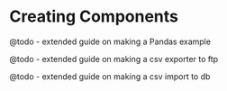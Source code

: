 # Creating Components

@todo - extended guide on making a Pandas example

@todo - extended guide on making a csv exporter to ftp

@todo - extended guide on making a csv import to db





